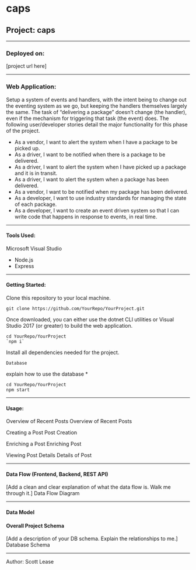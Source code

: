# caps

## Project: caps

---

### Deployed on:

[project url here]

---

### Web Application:

Setup a system of events and handlers, with the intent being to change out the eventing system as we go, but keeping the handlers themselves largely the same. The task of “delivering a package” doesn’t change (the handler), even if the mechanism for triggering that task (the event) does. The following user/developer stories detail the major functionality for this phase of the project.

- As a vendor, I want to alert the system when I have a package to be picked up.
- As a driver, I want to be notified when there is a package to be delivered.
- As a driver, I want to alert the system when I have picked up a package and it is in transit.
- As a driver, I want to alert the system when a package has been delivered.
- As a vendor, I want to be notified when my package has been delivered.
- As a developer, I want to use industry standards for managing the state of each package.
- As a developer, I want to create an event driven system so that I can write code that happens in response to events, in real time.

---

#### Tools Used:

Microsoft Visual Studio

- Node.js
- Express

---

#### Getting Started:

Clone this repository to your local machine.

~~~
git clone https://github.com/YourRepo/YourProject.git
~~~

Once downloaded, you can either use the dotnet CLI utilities or Visual Studio 2017 (or greater) to build the web application.

~~~
cd YourRepo/YourProject
`npm i`
~~~

Install all dependencies needed for the project.

~~~
Database
~~~

explain how to use the database *

~~~
cd YourRepo/YourProject
npm start
~~~

---

#### Usage:

Overview of Recent Posts
Overview of Recent Posts

Creating a Post
Post Creation

Enriching a Post
Enriching Post

Viewing Post Details
Details of Post

---

#### Data Flow (Frontend, Backend, REST API)
[Add a clean and clear explanation of what the data flow is. Walk me through it.] Data Flow Diagram

---

#### Data Model

#### Overall Project Schema
[Add a description of your DB schema. Explain the relationships to me.] Database Schema

---
Author: Scott Lease
